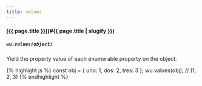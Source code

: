 ```yaml
---
title: values
---
```

#### [{{ page.title }}](#{{ page.title | slugify }})

##### `wu.values(object)`

Yield the property value of each enumerable property on the object.

{% highlight js %}
const obj = { uno: 1, dos: 2, tres: 3 };
wu.values(obj);
// (1, 2, 3)
{% endhighlight %}
